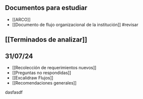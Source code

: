## Documentos para estudiar
+ [[ARCO]]
+ [[Documento de flujo organizacional de la institución]] #revisar
## [[Terminados de analizar]]

## 31/07/24
+ [[Recolección de requerimientos nuevos]]
+ [[Preguntas no respondidas]]
+ [[Excalidraw Flujos]]
+ [[Recomendaciones generales]]



dasfasdf